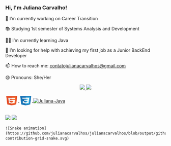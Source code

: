 ### Hi, I'm Juliana Carvalho!
🔭 I’m currently working on Career Transition

📚 Studying 1st semester of Systems Analysis and Development 

👩‍💻 I’m currently learning Java 

🤔 I’m looking for help with achieving my first job as a Junior BackEnd Developer

📫 How to reach me: contatojulianacarvalhos@gmail.com

😄 Pronouns: She/Her 

<div align="center">
  <a href="https://github.com/julianacarvalhos">
  <img width="42%"src="https://github-readme-stats.vercel.app/api?username=julianacarvalhos&show_icons=true&theme=radical&include_all_commits=true&count_private=true"/>
  <img width="50%"src="https://github-readme-stats.vercel.app/api/top-langs/?username=julianacarvalhos&layout=compact&langs_count=7&theme=radical"/>
</div>
  <div style="display: inline_block"><br>
  <img align="center" alt="Juliana-HTML" height="30" width="40" src="https://raw.githubusercontent.com/devicons/devicon/master/icons/html5/html5-original.svg">
  <img align="center" alt="Juliana-CSS" height="30" width="40" src="https://raw.githubusercontent.com/devicons/devicon/master/icons/css3/css3-original.svg">
  <img align="center" alt="Juliana-Java" height="30" width="40" src="https://cdn.jsdelivr.net/gh/devicons/devicon/icons/java/java-original-wordmark.svg">
</div>
  
  ##
  
  <div> 
    <a href = "mailto:contatojulianacarvalhos@gmail.com"><img src="https://img.shields.io/badge/-Gmail-%23333?style=for-the-badge&logo=gmail&logoColor=white" target="_blank"></a>
  <a href="https://www.linkedin.com/in/julianacarvalho11/)" target="_blank"><img src="https://img.shields.io/badge/-LinkedIn-%230077B5?style=for-the-badge&logo=linkedin&logoColor=white" target="_blank"></a> 
    
    ![Snake animation](https://github.com/julianacarvalhos/julianacarvalhos/blob/output/github-contribution-grid-snake.svg)
   
</div>
